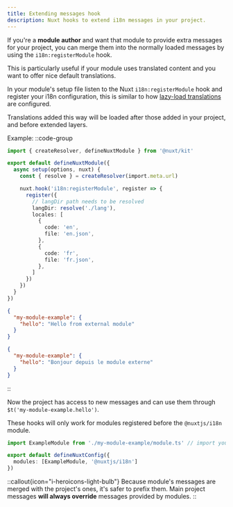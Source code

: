 ```yaml
---
title: Extending messages hook
description: Nuxt hooks to extend i18n messages in your project.
---
```


If you're a **module author** and want that module to provide extra messages for your project, you can merge them into the normally loaded messages by using the `i18n:registerModule` hook.

This is particularly useful if your module uses translated content and you want to offer nice default translations.

In your module's setup file listen to the Nuxt `i18n:registerModule` hook and
register your i18n configuration, this is similar to how [lazy-load translations](/docs/v8/guide/lazy-load-translations) are configured.

Translations added this way will be loaded after those added in your project, and before extended layers.

Example:
::code-group

```ts [my-module-example/module.ts]
import { createResolver, defineNuxtModule } from '@nuxt/kit'

export default defineNuxtModule({
  async setup(options, nuxt) {
    const { resolve } = createResolver(import.meta.url)

    nuxt.hook('i18n:registerModule', register => {
      register({
        // langDir path needs to be resolved
        langDir: resolve('./lang'),
        locales: [
          {
            code: 'en',
            file: 'en.json',
          },
          {
            code: 'fr',
            file: 'fr.json',
          },
        ]
      })
    })
  }
})
```

```json [en.json]
{
  "my-module-example": {
    "hello": "Hello from external module"
  }
}
```

```json [fr.json]
{
  "my-module-example": {
    "hello": "Bonjour depuis le module externe"
  }
}
```

::

Now the project has access to new messages and can use them through `$t('my-module-example.hello')`.

These hooks will only work for modules registered before the `@nuxtjs/i18n` module.

```ts [nuxt.config.ts]
import ExampleModule from './my-module-example/module.ts' // import your custom module

export default defineNuxtConfig({
  modules: [ExampleModule, '@nuxtjs/i18n']
})
```

::callout{icon="i-heroicons-light-bulb"}
Because module's messages are merged with the project's ones, it's safer to prefix them. Main project messages **will always override** messages provided by modules.
::
